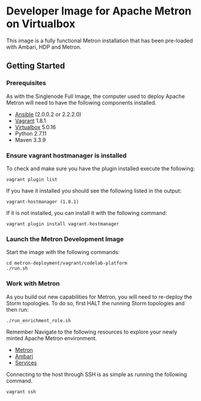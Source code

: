 Developer Image for Apache Metron on Virtualbox
===============================================

This image is a fully functional Metron installation that has been pre-loaded with Ambari, HDP and Metron.

Getting Started
---------------

### Prerequisites

As with the Singlenode Full Image, the computer used to deploy Apache Metron will need to have the following components installed.

 - [Ansible](https://github.com/ansible/ansible) (2.0.0.2 or 2.2.2.0)
 - [Vagrant](https://www.vagrantup.com) 1.8.1
 - [Virtualbox](https://virtualbox.org) 5.0.16
 - Python 2.7.11
 - Maven 3.3.9

### Ensure vagrant hostmanager is installed

To check and make sure you have the plugin installed execute the following:

 ```
 vagrant plugin list
 ```

If you have it installed you should see the following listed in the output:

  ```
  vagrant-hostmanager (1.8.1)
  ```
If it is not installed, you can install it with the following command:

  ```
  vagrant plugin install vagrant-hostmanager
  ```

### Launch the Metron Development Image

Start the image with the following commands:

  ```
  cd metron-deployment/vagrant/codelab-platform
  ./run.sh
  ```

### Work with Metron

As you build out new capabilities for Metron, you will need to re-deploy the Storm topologies. To do so, first HALT the running Storm topologies and then run:

```
./run_enrichment_role.sh
```

Remember Navigate to the following resources to explore your newly minted Apache Metron environment.

 - [Metron](http://node1:5000)
 - [Ambari](http://node1:8080)
 - [Services](http://node1:2812)

Connecting to the host through SSH is as simple as running the following command.

   ```
   vagrant ssh
   ```

